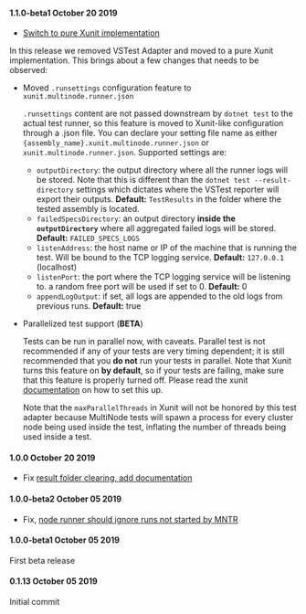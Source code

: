 #### 1.1.0-beta1 October 20 2019 ####

- [Switch to pure Xunit implementation](https://github.com/akkadotnet/Akka.MultiNodeTestRunner/pull/105)

In this release we removed VSTest Adapter and moved to a pure Xunit implementation. This brings about a few changes that needs to be observed:

- Moved `.runsettings` configuration feature to `xunit.multinode.runner.json` 
   
  `.runsettings` content are not passed downstream by `dotnet test` to the actual test runner, so this feature is moved to Xunit-like configuration through a .json file. You can declare your setting file name as either `{assembly_name}.xunit.multinode.runner.json` or `xunit.multinode.runner.json`. Supported settings are:
  - `outputDirectory`: the output directory where all the runner logs will be stored. Note that this is different than the `dotnet test --result-directory` settings which dictates where the VSTest reporter will export their outputs.
    __Default:__ `TestResults` in the folder where the tested assembly is located.
  - `failedSpecsDirectory`:  an output directory __inside the `outputDirectory`__ where all aggregated failed logs will be stored.
    __Default:__ `FAILED_SPECS_LOGS`
  - `listenAddress`: the host name or IP of the machine that is running the test. Will be bound to the TCP logging service. 
    __Default:__  `127.0.0.1` (localhost)
  - `listenPort`: the port where the TCP logging service will be listening to. a random free port will be used if set to 0. 
    __Default:__ 0
  - `appendLogOutput`: if set, all logs are appended to the old logs from previous runs.
    __Default:__ true

- Parallelized test support (__BETA__) 
  
  Tests can be run in parallel now, with caveats. Parallel test is not recommended if any of your tests are very timing dependent;
  it is still recommended that you __do not__ run your tests in parallel. Note that Xunit turns this feature on __by default__, so if your tests are failing, make sure that this feature is properly turned off. Please read the xunit [documentation](https://xunit.net/docs/running-tests-in-parallel) on how to set this up.
  
  Note that the `maxParallelThreads` in Xunit will not be honored by this test adapter because MultiNode tests will spawn a process for every cluster node being used inside the test, inflating the number of threads being used inside a test.

#### 1.0.0 October 20 2019 ####
- Fix [result folder clearing, add documentation](https://github.com/akkadotnet/Akka.MultiNodeTestRunner/pull/95)

#### 1.0.0-beta2 October 05 2019 ####
- Fix, [node runner should ignore runs not started by MNTR](https://github.com/akkadotnet/Akka.MultiNodeTestRunner/pull/93) 

#### 1.0.0-beta1 October 05 2019 ####
First beta release

#### 0.1.13 October 05 2019 ####
Initial commit
